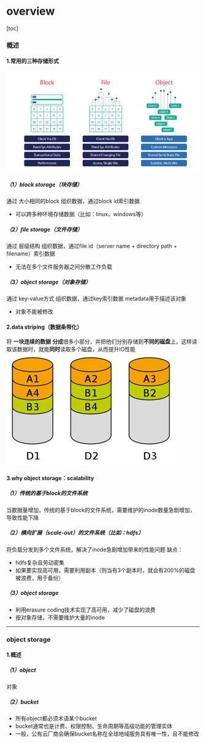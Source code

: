 # overview

[toc]

### 概述

#### 1.常用的三种存储形式
![](./imgs/overview_01.png)

##### （1）block storage（块存储）
通过 大小相同的block 组织数据，通过block id索引数据
* 可以跨多种环境存储数据（比如：linux、windows等）

##### （2）file storage（文件存储）
通过 层级结构 组织数据，通过file id（server name + directory path + filename）索引数据
* 无法在多个文件服务器之间分散工作负载


##### （3）object storage（对象存储）
通过 key-value方式 组织数据，通过key索引数据
metadata用于描述该对象

* 对象不能被修改

#### 2.data striping（数据条带化）
将 **一块连续的数据** **分成**很多小部分，并把他们分别存储到**不同的磁盘**上，这样读取该数据时，就能**同时**读取多个磁盘，从而提升IO性能
![](./imgs/overview_02.png)


#### 3.why object storage：scalability

##### （1）传统的基于block的文件系统
当数据量增加，传统的基于block的文件系统，需要维护的inode数量急剧增加，导致性能下降

##### （2）横向扩展（scale-out）的文件系统（比如：hdfs）
将负载分发到多个文件系统，解决了inode急剧增加带来的性能问题
缺点：
* hdfs复杂且劳动密集
* 如果要实现高可用，需要利用副本（则当有3个副本时，就会有200%的磁盘被浪费，用于备份）

##### （3）object storage
* 利用erasure coding技术实现了高可用，减少了磁盘的浪费
* 按对象存储，不需要维护大量的inode

***

### object storage

#### 1.概述

##### （1）object
对象

##### （2）bucket
* 所有object都必须术语某个bucket
* bucket通常也是计费、权限控制、生命周期等高级功能的管理实体
* 一般，公有云厂商会确保bucket名称在全球地域服务具有唯一性，且不能修改
